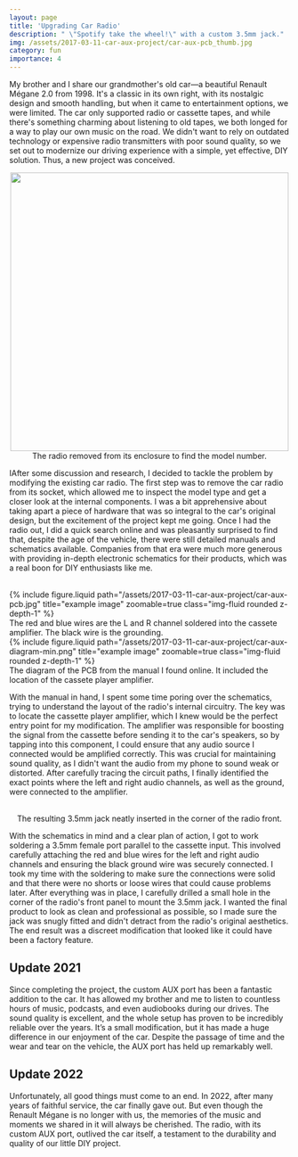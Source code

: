 ```yaml
---
layout: page
title: 'Upgrading Car Radio'
description: " \"Spotify take the wheel!\" with a custom 3.5mm jack."
img: /assets/2017-03-11-car-aux-project/car-aux-pcb_thumb.jpg
category: fun
importance: 4
---
```



My brother and I share our grandmother's old car—a beautiful Renault Mégane 2.0 from 1998. It's a classic in its own right, with its nostalgic design and smooth handling, but when it came to entertainment options, we were limited. The car only supported radio or cassette tapes, and while there's something charming about listening to old tapes, we both longed for a way to play our own music on the road. We didn't want to rely on outdated technology or expensive radio transmitters with poor sound quality, so we set out to modernize our driving experience with a simple, yet effective, DIY solution. Thus, a new project was conceived.

<div align="center">
    <div class="col-sm mt-3 mt-md-0">
        <img class="img-fluid rounded z-depth-1" src="{{ '/assets/2017-03-11-car-aux-project/car-aux-wires.jpg' | relative_url }}" alt="" title="example image" style="width:500px;"/>
    </div>
    <div class="caption">
        The radio removed from its enclosure to find the model number.
    </div>
</div>

IAfter some discussion and research, I decided to tackle the problem by modifying the existing car radio. The first step was to remove the car radio from its socket, which allowed me to inspect the model type and get a closer look at the internal components. I was a bit apprehensive about taking apart a piece of hardware that was so integral to the car's original design, but the excitement of the project kept me going. Once I had the radio out, I did a quick search online and was pleasantly surprised to find that, despite the age of the vehicle, there were still detailed manuals and schematics available. Companies from that era were much more generous with providing in-depth electronic schematics for their products, which was a real boon for DIY enthusiasts like me.

<br/>

<div class="row justify-content-sm-center">
  <div class="col-sm-6 mt-3 mt-md-0">
    {% include figure.liquid path="/assets/2017-03-11-car-aux-project/car-aux-pcb.jpg" title="example image" zoomable=true class="img-fluid rounded z-depth-1" %}
    <div class="caption">
        The red and blue wires are the L and R channel soldered into the cassete amplifier. The black wire is the grounding.
    </div>
  </div>
  <div class="col-sm-6 mt-3 mt-md-0">
    {% include figure.liquid path="/assets/2017-03-11-car-aux-project/car-aux-diagram-min.png" title="example image" zoomable=true class="img-fluid rounded z-depth-1" %}
    <div class="caption">
        The diagram of the PCB from the manual I found online. It included the location of the cassete player amplifier.
    </div>
  </div>
</div>

With the manual in hand, I spent some time poring over the schematics, trying to understand the layout of the radio's internal circuitry. The key was to locate the cassette player amplifier, which I knew would be the perfect entry point for my modification. The amplifier was responsible for boosting the signal from the cassette before sending it to the car's speakers, so by tapping into this component, I could ensure that any audio source I connected would be amplified correctly. This was crucial for maintaining sound quality, as I didn't want the audio from my phone to sound weak or distorted. After carefully tracing the circuit paths, I finally identified the exact points where the left and right audio channels, as well as the ground, were connected to the amplifier.

<br/>


<div align="center">
    <div class="col-sm mt-3 mt-md-0">
        <img class="img-fluid rounded z-depth-1" src="{{ '/assets/2017-03-11-car-aux-project/car-aux-jack.jpeg' | relative_url }}" alt="" title="example image"/>
    </div>
    <div class="caption">
        The resulting 3.5mm jack neatly inserted in the corner of the radio front.
    </div>
</div>

With the schematics in mind and a clear plan of action, I got to work soldering a 3.5mm female port parallel to the cassette input. This involved carefully attaching the red and blue wires for the left and right audio channels and ensuring the black ground wire was securely connected. I took my time with the soldering to make sure the connections were solid and that there were no shorts or loose wires that could cause problems later. After everything was in place, I carefully drilled a small hole in the corner of the radio's front panel to mount the 3.5mm jack. I wanted the final product to look as clean and professional as possible, so I made sure the jack was snugly fitted and didn't detract from the radio's original aesthetics. The end result was a discreet modification that looked like it could have been a factory feature.

## Update 2021
Since completing the project, the custom AUX port has been a fantastic addition to the car. It has allowed my brother and me to listen to countless hours of music, podcasts, and even audiobooks during our drives. The sound quality is excellent, and the whole setup has proven to be incredibly reliable over the years. It’s a small modification, but it has made a huge difference in our enjoyment of the car. Despite the passage of time and the wear and tear on the vehicle, the AUX port has held up remarkably well.



## Update 2022
Unfortunately, all good things must come to an end. In 2022, after many years of faithful service, the car finally gave out. But even though the Renault Mégane is no longer with us, the memories of the music and moments we shared in it will always be cherished. The radio, with its custom AUX port, outlived the car itself, a testament to the durability and quality of our little DIY project.